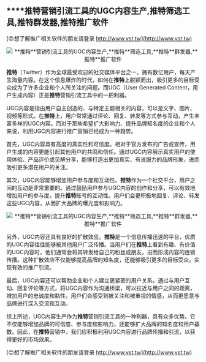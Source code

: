 ## ****推特**营销引流工具的UGC内容生产,**推特**筛选工具,**推特**群发器,**推特**推广软件**

[😍想了解推广相关软件的朋友请登录 http://www.vst.tw](http://www.vst.tw)

 <center><img src="https://vst.tw/MP4/tuiguang/png/4.png" alt="**推特**营销引流工具的UGC内容生产,**推特**筛选工具,**推特**群发器,**推特**推广软件"></center>

**推特**（Twitter）作为全球最受欢迎的社交媒体平台之一，拥有数亿用户，每天产生海量内容。在这个信息爆炸的时代，如何在**推特**上脱颖而出，吸引更多的目标受众成为了许多企业和个人所关注的问题。而UGC（User Generated Content，用户生成内容）正是**推特**营销引流工具中的一把利器。

UGC内容是指由用户自主创造的、与特定主题相关的内容，可以是文字、图片、视频等形式。在**推特**上，用户常常通过评论、回复、转发等方式参与互动，产生丰富多样的UGC内容。而对于那些希望扩大影响力、提升品牌知名度的企业和个人来说，利用UGC内容进行推广营销已经成为一种趋势。

首先，UGC内容具有高度的真实性和可信度。相对于官方发布的广告或宣传，用户生成的内容更能引起其他用户的共鸣和信任。通过UGC内容展示真实用户的使用体验、产品评价或见解分享，能够打造出更加真实、有说服力的品牌形象，进而吸引更多潜在用户的关注。

其次，UGC内容能够增加用户参与度和互动性。**推特**作为一个社交平台，用户之间的互动是非常重要的。通过鼓励用户参与UGC内容的创作和分享，可以有效地增加用户的参与度，提升**推特**账号的互动性。用户们会更积极地回复、评论、转发这些UGC内容，从而扩大品牌的曝光度和影响力。

 <center><img src="https://vst.tw/MP4/tuiguang/png/3.png" alt="**推特**营销引流工具的UGC内容生产,**推特**筛选工具,**推特**群发器,**推特**推广软件"></center>

另外，UGC内容还具有良好的扩散效应。**推特**是一个信息传播迅速的平台，优质的UGC内容往往能够被其他用户广泛传播。当用户们在**推特**上看到有趣、有价值的UGC内容时，他们通常会将其转发给自己的粉丝或朋友，进而形成内容的连锁传播。这种扩散效应不仅能够提高品牌的知名度，还能够吸引更多的目标受众，实现有效的推广引流。

最后，UGC内容还可以帮助企业和个人建立更紧密的用户关系。通过与用户互动、回复评论等方式，将UGC内容作为沟通桥梁，可以拉近与用户之间的距离，增加用户的忠诚度和黏性。用户们会感受到被关注和被重视的情感，从而更愿意与品牌进行深入交流和互动。

综上所述，UGC内容生产作为**推特**营销引流工具的一种利器，具有众多优势。它不仅能够增加品牌的可信度、参与度和影响力，还能够扩大品牌的知名度和用户基数。因此，在**推特**营销中，我们应积极利用UGC内容进行品牌传播和引流，以获得更好的市场效果。

[😍想了解推广相关软件的朋友请登录 http://www.vst.tw](http://www.vst.tw)



